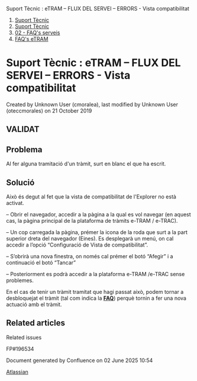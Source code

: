 Suport Tècnic : eTRAM – FLUX DEL SERVEI – ERRORS - Vista compatibilitat  

1.  [Suport Tècnic](index.md)
2.  [Suport Tècnic](13893782.md)
3.  [02 - FAQ's serveis](26313393.md)
4.  [FAQ's eTRAM](28705567.md)

Suport Tècnic : eTRAM – FLUX DEL SERVEI – ERRORS - Vista compatibilitat
=======================================================================

Created by Unknown User (cmoralea), last modified by Unknown User (oteccmorales) on 21 October 2019

VALIDAT
-------

Problema
--------

Al fer alguna tramitació d'un tràmit, surt en blanc el que ha escrit.

Solució
-------

Això és degut al fet que la vista de compatibilitat de l'Explorer no està activat.

– Obrir el navegador, accedir a la pàgina a la qual es vol navegar (en aquest cas, la pàgina principal de la plataforma de tràmits e-TRAM / e-TRAC).

– Un cop carregada la pàgina, prémer la icona de la roda que surt a la part superior dreta del navegador (Eines). Es desplegarà un menú, on cal accedir a l’opció “Configuració de Vista de compatibilitat”.

– S’obrirà una nova finestra, on només cal prémer el botó “Afegir” i a continuació el botó “Tancar”

– Posteriorment es podrà accedir a la plataforma e-TRAM /e-TRAC sense problemes.

En el cas de tenir un tràmit tramitat que hagi passat això, podem tornar a desbloquejat el tràmit (tal com indica la **[FAQ](26313180.md)**) perquè tornin a fer una nova actuació amb el tràmit.

Related articles
----------------

  

Related issues

FP#196534

Document generated by Confluence on 02 June 2025 10:54

[Atlassian](http://www.atlassian.com/)